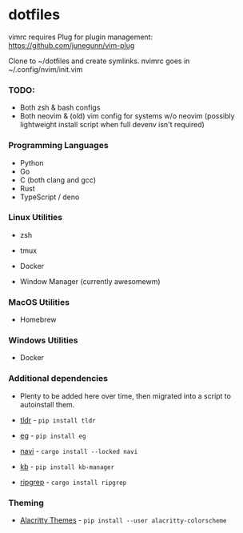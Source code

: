 # dotfiles

vimrc requires Plug for plugin management: https://github.com/junegunn/vim-plug

Clone to ~/dotfiles and create symlinks. nvimrc goes in ~/.config/nvim/init.vim


### TODO:
* Both zsh & bash configs
* Both neovim & (old) vim config for systems w/o neovim (possibly lightweight
  install script when full devenv isn't required)


### Programming Languages

* Python
* Go
* C (both clang and gcc)
* Rust
* TypeScript / deno


### Linux Utilities
* zsh
* tmux
* Docker

* Window Manager (currently awesomewm)

### MacOS Utilities
* Homebrew

### Windows Utilities
* Docker


### Additional dependencies

* Plenty to be added here over time, then migrated into a script to autoinstall them.

* [tldr](https://github.com/tldr-pages/tldr) - `pip install tldr`
* [eg](https://github.com/srsudar/eg) - `pip install eg`
* [navi](https://github.com/denisidoro/navi) - `cargo install --locked navi`
* [kb](https://github.com/gnebbia/kb) - `pip install kb-manager`
* [ripgrep](https://github.com/BurntSushi/ripgrep) - `cargo install ripgrep`



### Theming
* [Alacritty Themes](https://github.com/eendroroy/alacritty-theme) - `pip install --user alacritty-colorscheme`
